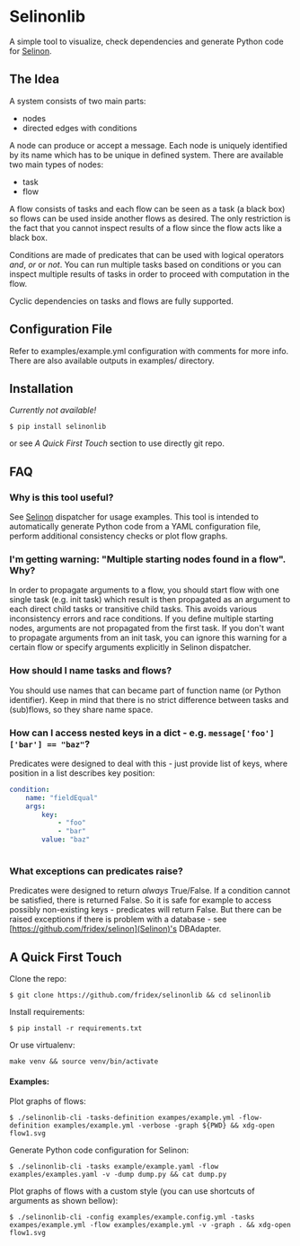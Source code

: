 # Selinonlib

A simple tool to visualize, check dependencies and generate Python code for [Selinon](https://github.com/fridex/selinon).

## The Idea

A system consists of two main parts:
  * nodes
  * directed edges with conditions
  
A node can produce or accept a message. Each node is uniquely identified by its name which has to be unique in defined system. There are available two main types of nodes:
  * task
  * flow
  
A flow consists of tasks and each flow can be seen as a task (a black box) so flows can be used inside another flows as desired. The only restriction is the fact that you cannot inspect results of a flow since the flow acts like a black box.

Conditions are made of predicates that can be used with logical operators *and*, *or* or *not*. You can run multiple tasks based on conditions or you can inspect multiple results of tasks in order to proceed with computation in the flow.

Cyclic dependencies on tasks and flows are fully supported.

## Configuration File

Refer to examples/example.yml configuration with comments for more info. There are also available outputs in examples/ directory.

## Installation

*Currently not available!*
```
$ pip install selinonlib
```

or see *A Quick First Touch* section to use directly git repo.

## FAQ

### Why is this tool useful?

See [Selinon](https://github.com/fridex/selinon) dispatcher for usage examples. This tool is intended to automatically generate Python code from a YAML configuration file, perform additional consistency checks or plot flow graphs.

### I'm getting warning: "Multiple starting nodes found in a flow". Why?

In order to propagate arguments to a flow, you should start flow with one single task (e.g. init task) which result is then propagated as an argument to each direct child tasks or transitive child tasks. This avoids various inconsistency errors and race conditions. If you define multiple starting nodes, arguments are not propagated from the first task. If you don't want to propagate arguments from an init task, you can ignore this warning for a certain flow or specify arguments explicitly in Selinon dispatcher.

### How should I name tasks and flows?

You should use names that can became part of function name (or Python identifier). Keep in mind that there is no strict difference between tasks and (sub)flows, so they share name space.

### How can I access nested keys in a dict - e.g. ```message['foo']['bar'] == "baz"```?

Predicates were designed to deal with this - just provide list of keys, where position in a list describes key position:
```yaml
condition:
    name: "fieldEqual"
    args:
        key:
            - "foo"
            - "bar"
        value: "baz"
        
```

### What exceptions can predicates raise?

Predicates were designed to return *always* True/False. If a condition cannot be satisfied, there is returned False. So it is safe for example to access possibly non-existing keys - predicates will return False. But there can be raised exceptions if there is problem with a database - see [https://github.com/fridex/selinon](Selinon)'s DBAdapter.


## A Quick First Touch

Clone the repo:
```
$ git clone https://github.com/fridex/selinonlib && cd selinonlib
```

Install requirements:
```
$ pip install -r requirements.txt
```

Or use virtualenv:
```
make venv && source venv/bin/activate
```

#### Examples:

Plot graphs of flows:
```
$ ./selinonlib-cli -tasks-definition exampes/example.yml -flow-definition examples/example.yml -verbose -graph ${PWD} && xdg-open flow1.svg
```

Generate Python code configuration for Selinon:
```
$ ./selinonlib-cli -tasks example/example.yaml -flow examples/examples.yaml -v -dump dump.py && cat dump.py
```

Plot graphs of flows with a custom style (you can use shortcuts of arguments as shown bellow):
```
$ ./selinonlib-cli -config examples/example.config.yml -tasks exampes/example.yml -flow examples/example.yml -v -graph . && xdg-open flow1.svg
```
